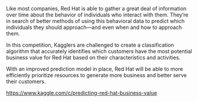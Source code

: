Like most companies, Red Hat is able to gather a great deal of information over time about the behavior of individuals who interact with them. They’re in search of better methods of using this behavioral data to predict which individuals they should approach—and even when and how to approach them.

In this competition, Kagglers are challenged to create a classification algorithm that accurately identifies which customers have the most potential business value for Red Hat based on their characteristics and activities.

With an improved prediction model in place, Red Hat will be able to more efficiently prioritize resources to generate more business and better serve their customers.


https://www.kaggle.com/c/predicting-red-hat-business-value
